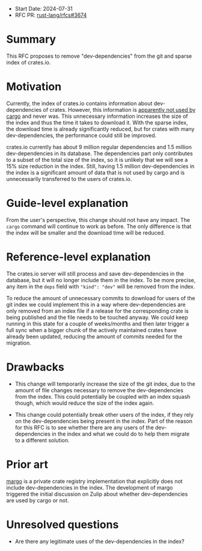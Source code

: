 - Start Date: 2024-07-31
- RFC PR: [rust-lang/rfcs#3674](https://github.com/rust-lang/rfcs/pull/3674)

# Summary
[summary]: #summary

This RFC proposes to remove "dev-dependencies" from the git and sparse index of crates.io. 

# Motivation
[motivation]: #motivation

Currently, the index of crates.io contains information about dev-dependencies of crates. However, this information is [apparently not used by cargo](https://rust-lang.zulipchat.com/#narrow/stream/246057-t-cargo/topic/Is.20dev-dependency.20information.20from.20the.20index.20used.3F) and never was. This unnecessary information increases the size of the index and thus the time it takes to download it. With the sparse index, the download time is already significantly reduced, but for crates with many dev-dependencies, the performance could still be improved.

crates.io currently has about 9 million regular dependencies and 1.5 million dev-dependencies in its database. The dependencies part only contributes to a subset of the total size of the index, so it is unlikely that we will see a 15% size reduction in the index. Still, having 1.5 million dev-dependencies in the index is a significant amount of data that is not used by cargo and is unnecessarily transferred to the users of crates.io.

# Guide-level explanation
[guide-level-explanation]: #guide-level-explanation

From the user's perspective, this change should not have any impact. The `cargo` command will continue to work as before. The only difference is that the index will be smaller and the download time will be reduced.

# Reference-level explanation
[reference-level-explanation]: #reference-level-explanation

The crates.io server will still process and save dev-dependencies in the database, but it will no longer include them in the index. To be more precise, any item in the `deps` field with `"kind": "dev"` will be removed from the index.

To reduce the amount of unnecessary commits to download for users of the git index we could implement this in a way where dev-dependencies are only removed from an index file if a release for the corresponding crate is being published and the file needs to be touched anyway. We could keep running in this state for a couple of weeks/months and then later trigger a full sync when a bigger chunk of the actively maintained crates have already been updated, reducing the amount of commits needed for the migration.

# Drawbacks
[drawbacks]: #drawbacks

- This change will temporarily increase the size of the git index, due to the amount of file changes necessary to remove the dev-dependencies from the index. This could potentially be coupled with an index squash though, which would reduce the size of the index again.

- This change could potentially break other users of the index, if they rely on the dev-dependencies being present in the index. Part of the reason for this RFC is to see whether there are any users of the dev-dependencies in the index and what we could do to help them migrate to a different solution.

# Prior art
[prior-art]: #prior-art

[margo](https://github.com/integer32llc/margo) is a private crate registry implementation that explicitly does not include dev-dependencies in the index. The development of margo triggered the initial discussion on Zulip about whether dev-dependencies are used by cargo or not.

# Unresolved questions
[unresolved-questions]: #unresolved-questions

- Are there any legitimate uses of the dev-dependencies in the index?
